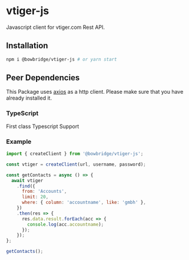 # vtiger-js

Javascript client for vtiger.com Rest API.

## Installation

```bash
npm i @bowbridge/vtiger-js # or yarn start
```

## Peer Dependencies

This Package uses [axios](https://axios-http.com/) as a http client. Please make sure that you have already installed it.

### TypeScript

First class Typescript Support

### Example

```js
import { createClient } from '@bowbridge/vtiger-js';

const vtiger = createClient(url, username, password);

const getContacts = async () => {
  await vtiger
    .find({
      from: 'Accounts',
      limit: 20,
      where: { column: 'accountname', like: 'gmbh' },
    })
    .then(res => {
      res.data.result.forEach(acc => {
        console.log(acc.accountname);
      });
    });
};

getContacts();
```
